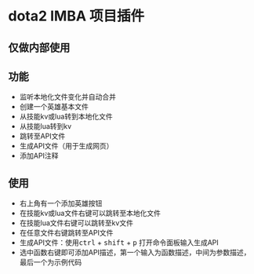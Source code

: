# dota2 IMBA 项目插件
## 仅做内部使用
## 功能
- 监听本地化文件变化并自动合并
- 创建一个英雄基本文件
- 从技能kv或lua转到本地化文件
- 从技能lua转到kv
- 跳转至API文件
- 生成API文件（用于生成网页）
- 添加API注释
## 使用
- 右上角有一个添加英雄按钮
- 在技能kv或lua文件右键可以跳转至本地化文件
- 在技能lua文件右键可以跳转至kv文件
- 在任意文件右键跳转至API文件
- 生成API文件：使用<kbd>ctrl</kbd> + <kbd>shift</kbd> + <kbd>p</kbd> 打开命令面板输入生成API
- 选中函数右键即可添加API描述，第一个输入为函数描述，中间为参数描述，最后一个为示例代码